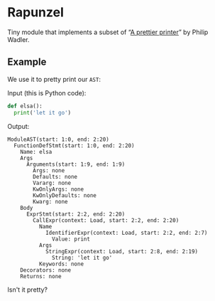 # Rapunzel

Tiny module that implements a subset of “[A prettier printer](http://homepages.inf.ed.ac.uk/wadler/papers/prettier/prettier.pdf)” by Philip Wadler.

## Example

We use it to pretty print our `AST`:

Input (this is Python code):
```py
def elsa():
  print('let it go')
```

Output:
```
ModuleAST(start: 1:0, end: 2:20)
  FunctionDefStmt(start: 1:0, end: 2:20)
    Name: elsa
    Args
      Arguments(start: 1:9, end: 1:9)
        Args: none
        Defaults: none
        Vararg: none
        KwOnlyArgs: none
        KwOnlyDefaults: none
        Kwarg: none
    Body
      ExprStmt(start: 2:2, end: 2:20)
        CallExpr(context: Load, start: 2:2, end: 2:20)
          Name
            IdentifierExpr(context: Load, start: 2:2, end: 2:7)
              Value: print
          Args
            StringExpr(context: Load, start: 2:8, end: 2:19)
              String: 'let it go'
          Keywords: none
    Decorators: none
    Returns: none
```

Isn't it pretty?
